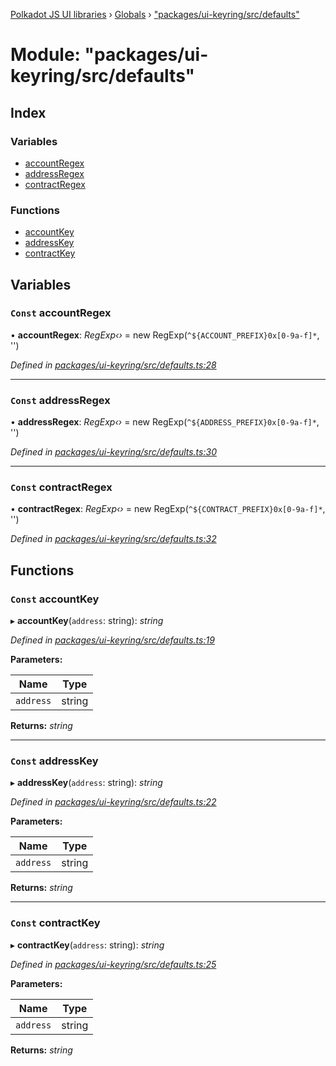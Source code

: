 [Polkadot JS UI libraries](../README.md) › [Globals](../globals.md) › ["packages/ui-keyring/src/defaults"](_packages_ui_keyring_src_defaults_.md)

# Module: "packages/ui-keyring/src/defaults"

## Index

### Variables

* [accountRegex](_packages_ui_keyring_src_defaults_.md#const-accountregex)
* [addressRegex](_packages_ui_keyring_src_defaults_.md#const-addressregex)
* [contractRegex](_packages_ui_keyring_src_defaults_.md#const-contractregex)

### Functions

* [accountKey](_packages_ui_keyring_src_defaults_.md#const-accountkey)
* [addressKey](_packages_ui_keyring_src_defaults_.md#const-addresskey)
* [contractKey](_packages_ui_keyring_src_defaults_.md#const-contractkey)

## Variables

### `Const` accountRegex

• **accountRegex**: *RegExp‹›* = new RegExp(`^${ACCOUNT_PREFIX}0x[0-9a-f]*`, '')

*Defined in [packages/ui-keyring/src/defaults.ts:28](https://github.com/polkadot-js/ui/blob/55f3ca65/packages/ui-keyring/src/defaults.ts#L28)*

___

### `Const` addressRegex

• **addressRegex**: *RegExp‹›* = new RegExp(`^${ADDRESS_PREFIX}0x[0-9a-f]*`, '')

*Defined in [packages/ui-keyring/src/defaults.ts:30](https://github.com/polkadot-js/ui/blob/55f3ca65/packages/ui-keyring/src/defaults.ts#L30)*

___

### `Const` contractRegex

• **contractRegex**: *RegExp‹›* = new RegExp(`^${CONTRACT_PREFIX}0x[0-9a-f]*`, '')

*Defined in [packages/ui-keyring/src/defaults.ts:32](https://github.com/polkadot-js/ui/blob/55f3ca65/packages/ui-keyring/src/defaults.ts#L32)*

## Functions

### `Const` accountKey

▸ **accountKey**(`address`: string): *string*

*Defined in [packages/ui-keyring/src/defaults.ts:19](https://github.com/polkadot-js/ui/blob/55f3ca65/packages/ui-keyring/src/defaults.ts#L19)*

**Parameters:**

Name | Type |
------ | ------ |
`address` | string |

**Returns:** *string*

___

### `Const` addressKey

▸ **addressKey**(`address`: string): *string*

*Defined in [packages/ui-keyring/src/defaults.ts:22](https://github.com/polkadot-js/ui/blob/55f3ca65/packages/ui-keyring/src/defaults.ts#L22)*

**Parameters:**

Name | Type |
------ | ------ |
`address` | string |

**Returns:** *string*

___

### `Const` contractKey

▸ **contractKey**(`address`: string): *string*

*Defined in [packages/ui-keyring/src/defaults.ts:25](https://github.com/polkadot-js/ui/blob/55f3ca65/packages/ui-keyring/src/defaults.ts#L25)*

**Parameters:**

Name | Type |
------ | ------ |
`address` | string |

**Returns:** *string*
